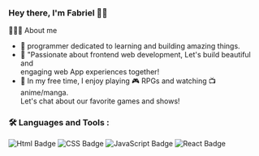 ### Hey there, I'm Fabriel 👋🏾
<!--
**tdreams/tdreams** is a ✨ _special_ ✨ repository because its `README.md` (this file) appears on your GitHub profile.



Here are some ideas to get you started:

- 🔭 I’m currently working on ...
- 🌱 I’m currently learning ...
- 👯 I’m looking to collaborate on ...
- 🤔 I’m looking for help with ...
- 💬 Ask me about ...
- 📫 How to reach me: ...
- 😄 Pronouns: ...
- ⚡ Fun fact: ...
-->

👨🏿‍💻 About me
- 🌱 programmer dedicated to learning and building amazing things.
- 🔭 "Passionate about frontend web development, Let's build beautiful and<br/>
engaging web App experiences together!
- 💖 In my free time, I enjoy playing 🎮 RPGs and watching 📺 anime/manga.<br/> Let's chat about our favorite games and shows!



### :hammer_and_wrench: Languages and Tools :

<div id="badges" align="left">
<img src="https://img.shields.io/badge/HTML5-E34F26?style=for-the-badge&logo=html5&logoColor=white" alt="Html Badge"/>
<img src="https://img.shields.io/badge/CSS3-1572B6?style=for-the-badge&logo=css3&logoColor=white" alt="CSS Badge"/>
<img src="https://img.shields.io/badge/JavaScript-323330?style=for-the-badge&logo=javascript&logoColor=F7DF1E" alt="JavaScript Badge"/>
<img src="https://img.shields.io/badge/React-20232A?style=for-the-badge&logo=react&logoColor=61DAFB" alt="React Badge"/>
</div>

